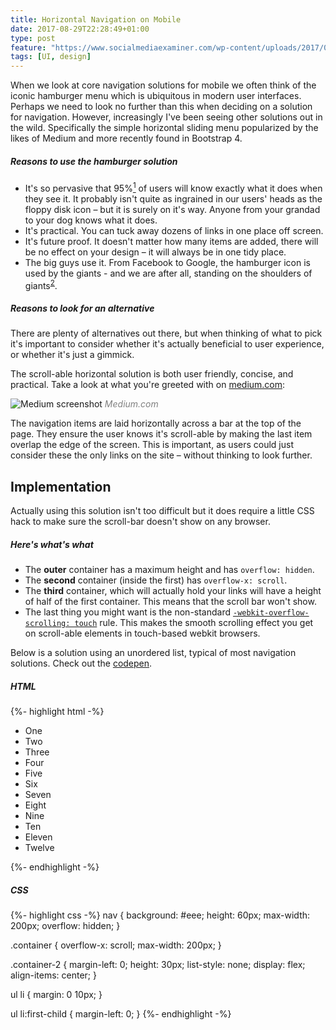 ```yaml
---
title: Horizontal Navigation on Mobile
date: 2017-08-29T22:28:49+01:00
type: post
feature: "https://www.socialmediaexaminer.com/wp-content/uploads/2017/08/medium-landing-page.png"
tags: [UI, design]
---
```


When we look at core navigation solutions for mobile we often think of the iconic hamburger menu which is ubiquitous in modern user interfaces. Perhaps we need to look no further than this when deciding on a solution for navigation. However, increasingly I've been seeing other solutions out in the wild. Specifically the simple horizontal sliding menu popularized by the likes of Medium and more recently found in Bootstrap 4.

##### Reasons to use the hamburger solution

- It's so pervasive that 95%[<sup>1</sup>](https://www.goodreads.com/quotes/70193-over-85-of-all-statistics-are-made-up-on-the) of users will know exactly what it does when they see it. It probably isn't quite as ingrained in our users' heads as the floppy disk icon – but it is surely on it's way. Anyone from your grandad to your dog knows what it does.
- It's practical. You can tuck away dozens of links in one place off screen.
- It's future proof. It doesn't matter how many items are added, there will be no effect on your design – it will always be in one tidy place.
- The big guys use it. From Facebook to Google, the hamburger icon is used by the giants - and we are after all, standing on the shoulders of giants<sup>[2]()</sup>.

##### Reasons to look for an alternative

There are plenty of alternatives out there, but when thinking of what to pick it's important to consider whether it's actually beneficial to user experience, or whether it's just a gimmick.

The scroll-able horizontal solution is both user friendly, concise, and practical. Take a look at what you're greeted with on [medium.com](https://medium.com):

![Medium screenshot](http://i.imgur.com/Z1EfWhL.png)
<em style="color: grey">Medium.com</em>

The navigation items are laid horizontally across a bar at the top of the page. They ensure the user knows it's scroll-able by making the last item overlap the edge of the screen. This is important, as users could just consider these the only links on the site – without thinking to look further.

## Implementation

Actually using this solution isn't too difficult but it does require a little CSS hack to make sure the scroll-bar doesn't show on any browser.

##### Here's what's what

- The **outer** container has a maximum height and has `overflow: hidden`.
- The **second** container (inside the first) has `overflow-x: scroll`.
- The **third** container, which will actually hold your links will have a height of half of the first container. This means that the scroll bar won't show.
- The last thing you might want is the non-standard [`-webkit-overflow-scrolling: touch`](https://developer.mozilla.org/en-US/docs/Web/CSS/-webkit-overflow-scrolling) rule. This makes the smooth scrolling effect you get on scroll-able elements in touch-based webkit browsers.

Below is a solution using an unordered list, typical of most navigation solutions. Check out the [codepen](https://codepen.io/theomjones/pen/XaxZMP?editors=1100).

##### HTML
{%- highlight html -%}
<nav>
  <!-- Outer container -->
  <div class="container">
    <!-- Inner container -->
     <ul class="container-2">
    <li>One</li>
    <li>Two</li>
    <li>Three</li>
    <li>Four</li>
    <li>Five</li>
    <li>Six</li>
    <li>Seven</li>
    <li>Eight</li>
    <li>Nine</li>
    <li>Ten</li>
    <li>Eleven</li>
    <li>Twelve</li>
  </ul>
  </div>
</nav>
{%- endhighlight -%}

##### CSS
{%- highlight css -%}
nav {
  background: #eee;
  height: 60px;
  max-width: 200px;
  overflow: hidden;
}

.container {
  overflow-x: scroll;
  max-width: 200px;
}

.container-2 {
  margin-left: 0;
  height: 30px;
  list-style: none;
  display: flex;
  align-items: center;
}

ul li {
  margin: 0 10px;
}

ul li:first-child {
  margin-left: 0;
}
{%- endhighlight -%}